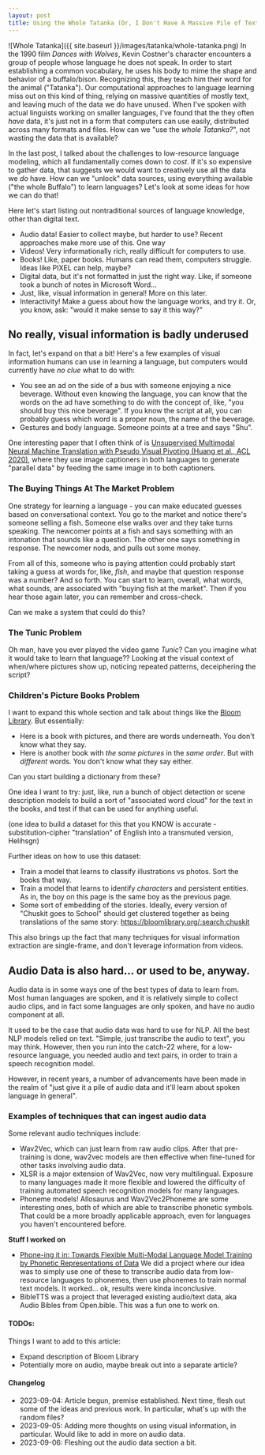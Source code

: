```yaml
---
layout: post
title: Using the Whole Tatanka (Or, I Don't Have A Massive Pile of Text, How Can We Use ALL the Data We've Got?)
---
```

![Whole Tatanka]({{ site.baseurl }}/images/tatanka/whole-tatanka.png) 
In the 1990 film _Dances with Wolves_, Kevin Costner's character encounters a group of people whose language he does not speak. In order to start establishing a common vocabulary, he uses his body to mime the shape and behavior of a buffalo/bison. Recognizing this, they teach him their word for the animal ("Tatanka"). Our computational approaches to language learning miss out on this kind of thing, relying on massive quantities of mostly text, and leaving much of the data we do have unused. When I've spoken with actual linguists working on smaller languages, I've found that the they often _have_ data, it's just not in a form that computers can use easily, distributed across many formats and files. How can we "use the _whole Tatanka?_", not wasting the data that is available?

In the last post, I talked about the challenges to low-resource language modeling, which all fundamentally comes down to _cost_. If it's so expensive to gather data, that suggests we would want to creatively use all the data we _do_ have. How can we "unlock" data sources, using everything available ("the whole Buffalo") to learn languages? Let's look at some ideas for how we can do that!

Here let's start listing out nontraditional sources of language knowledge, other than digital text. 
* Audio data! Easier to collect maybe, but harder to use? Recent approaches make more use of this. One way 
* Videos! Very informationally rich, really difficult for computers to use. 
* Books! Like, paper books. Humans can read them, computers struggle. Ideas like PIXEL can help, maybe?
* Digital data, but it's not formatted in just the right way. Like, if someone took a bunch of notes in Microsoft Word...
* Just, like, visual information in general! More on this later.
* Interactivity! Make a guess about how the language works, and try it. Or, you know, ask: "would it make sense to say it this way?"

## No really, visual information is badly underused
In fact, let's expand on that a bit! Here's a few examples of visual information humans can use in learning a language, but computers would currently have _no_ _clue_ what to do with:
* You see an ad on the side of a bus with someone enjoying a nice beverage. Without even knowing the language, you can know that the words on the ad have something to do with the concept of, like, "you should buy this nice beverage". If you know the script at all, you can probably guess which word is a proper noun, the name of the beverage. 
* Gestures and body language. Someone points at a tree and says "Shu".

One interesting paper that I often think of is [Unsupervised Multimodal Neural Machine Translation with Pseudo Visual Pivoting (Huang et al., ACL 2020)](https://aclanthology.org/2020.acl-main.731), where they use image captioners in both languages to generate "parallel data" by feeding the same image in to both captioners.

### The Buying Things At The Market Problem
One strategy for learning a language - you can make educated guesses based on conversational context. You go to the market and notice there's someone selling a fish. Someone else walks over and they take turns speaking. The newcomer points at a fish and says something with an intonation that sounds like a question. The other one says something in response. The newcomer nods, and pulls out some money. 

From all of this, someone who is paying attention could probably start taking a guess at words for, like, _fish_, and maybe that question response was a number? And so forth. You can start to learn, overall, what words, what sounds, are associated with "buying fish at the market". Then if you hear those again later, you can remember and cross-check. 

Can we make a system that could do this?

### The Tunic Problem
Oh man, have you ever played the video game _Tunic_? Can you imagine what it would take to learn that language?? Looking at the visual context of when/where pictures show up, noticing repeated patterns, deceiphering the script?

### Children's Picture Books Problem
I want to expand this whole section and talk about things like the [Bloom Library](https://bloomlibrary.org). But essentially: 
* Here is a book with pictures, and there are words underneath. You don't know what they say.
* Here is another book with _the_ _same_ _pictures_ in the _same_ _order_. But with _different_ words. You don't know what they say either.

Can you start building a dictionary from these?

One idea I want to try: just, like, run a bunch of object detection or scene description models to build a sort of "associated word cloud" for the text in the books, and test if that can be used for anything useful. 

(one idea to build a dataset for this that you KNOW is accurate - substitution-cipher "translation" of English into a transmuted version, Helihsgn)

Further ideas on how to use this dataset: 
* Train a model that learns to classify illustrations vs photos. Sort the books that way. 
* Train a model that learns to identify _characters_ and persistent entities. As in, the boy on this page is the same boy as the previous page. 
* Some sort of embedding of the stories. Ideally, every version of "Chuskit goes to School" should get clustered together as being translations of the same story: https://bloomlibrary.org/:search:chuskit

This also brings up the fact that many techniques for visual information extraction are single-frame, and don't leverage information from videos. 



## Audio Data is also hard... or used to be, anyway. 
Audio data is in some ways one of the best types of data to learn from. Most human languages are spoken, and it is relatively simple to collect audio clips, and in fact some languages are only spoken, and have no audio component at all. 

It used to be the case that audio data was hard to use for NLP. All the best NLP models relied on text. "Simple, just transcribe the audio to text", you may think. However, then you run into the catch-22 where, for a low-resource language, you needed audio and text pairs, in order to train a speech recognition model. 

However, in recent years, a number of advancements have been made in the realm of "just give it a pile of audio data and it'll learn about spoken language in general". 

### Examples of techniques that can ingest audio data
Some relevant audio techniques include: 
* Wav2Vec, which can just learn from raw audio clips. After that pre-training is done, wav2vec models are then effective when fine-tuned for other tasks involving audio data. 
* XLSR is a major extension of Wav2Vec, now very multilingual. Exposure to many languages made it more flexible and lowered the difficulty of training automated speech recognition models for many languages.
* Phoneme models! Allosaurus and Wav2Vec2Phoneme are some interesting ones, both of which are able to transcribe phonetic symbols. That could be a more broadly applicable approach, even for languages you haven't encountered before. 

**Stuff I worked on**
* [Phone-ing it in: Towards Flexible Multi-Modal Language Model Training by Phonetic Representations of Data](https://aclanthology.org/2022.acl-long.364/) We did a project where our idea was to simply use one of these to transcribe audio data from low-resource languages to phonemes, then use phonemes to train normal text models. It worked... ok, results were kinda inconclusive.
* BibleTTS was a project that leveraged existing audio/text data, aka Audio Bibles from Open.bible. This was a fun one to work on. 

<!-- ### Phone it in?  -->
<!-- 
### The Automatic Audio Language Learner Network
(TODO: idea - What if you could deploy a network of devices that would not save any data, not record any audio, but only learn a language?) -->

#### TODOs: 
Things I want to add to this article: 
* Expand description of Bloom Library 
* Potentially more on audio, maybe break out into a separate article?

#### Changelog
* 2023-09-04: Article begun, premise established. Next time, flesh out some of the ideas and previous work. In particular, what's up with the random files?
* 2023-09-05: Adding more thoughts on using visual information, in particular. Would like to add in more on audio data.
* 2023-09-06: Fleshing out the audio data section a bit. 